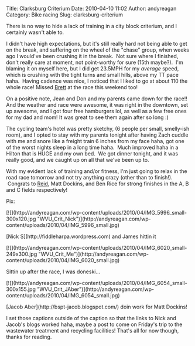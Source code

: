 Title: Clarksburg Criterium
Date: 2010-04-10 11:02
Author: andyreagan
Category: Bike racing
Slug: clarksburg-criterium

There is no way to hide a lack of training in a city block criterium,
and I certainly wasn't able to.

I didn't have high expectations, but it's still really hard not being
able to get on the break, and suffering on the wheel of the "chase"
group, when weeks ago I would've been crushing it in the break.  Not
sure where I finished, don't really care at moment, not point-worthy for
sure (15th maybe?).  I'm blaming it on myself here, but I did get
23.5MPH for my *average* speed, which is crushing with the tight turns
and small hills, above my TT pace haha.  Having cadence was nice, I
noticed that I liked to go at about 110 the whole race! Missed
[Brett](http://mydailyground.com) at the race this weekend too!

On a positive note, Jean and Don and my parents came down for the race!!
And the weather and race were awesome, it was right in the downtown, set
up awesome, and I got four free hamburgers lol, as well as a few free
ones for my dad and mom! It was great to see them again after so long :)

The cycling team's hotel was pretty sketchy, (6 people per small,
smelly-ish room), and I opted to stay with my parents tonight after
having Zach cuddle with me and snore like a freight train 6 inches from
my face haha, got one of the worst nights sleep in a long time haha.
 Much improved haha in a Hilton that is HUGE and my own bed.  We got
dinner tonight, and it was really good, and we caught up on all that
we've been up to.

With my evident lack of training and/or fitness, I'm just going to relax
in the road race tomorrow and not try anything crazy (other than to
finish!).  Congrats to [Reid](http://bigwatts.blogspot.com), Matt
Dockins, and Ben Rice for strong finishes in the A, B and C fields
respectively!

Pix:

<div class="mceTemp mceIEcenter">
<dl class="wp-caption aligncenter">
<dt class="wp-caption-dt">
[![](http://andyreagan.com/wp-content/uploads/2010/04/IMG_5996_small-300x120.jpg "WVU_Crit_Nick")](http://andyreagan.com/wp-content/uploads/2010/04/IMG_5996_small.jpg)

</dt>
</dl>
</div>
[Nick S](http://fiddleharpa.wordpress.com) and James hittin it

<div class="mceTemp mceIEcenter">
<dl class="wp-caption aligncenter">
<dt class="wp-caption-dt">
[![](http://andyreagan.com/wp-content/uploads/2010/04/IMG_6020_small-249x300.jpg "WVU_Crit_Me")](http://andyreagan.com/wp-content/uploads/2010/04/IMG_6020_small.jpg)

</dt>
</dl>
</div>
Sittin up after the race, I was doneski...

<div class="mceTemp mceIEcenter">
<dl class="wp-caption aligncenter">
<dt class="wp-caption-dt">
[![](http://andyreagan.com/wp-content/uploads/2010/04/IMG_6054_small-300x155.jpg "WVU_Crit_JAber")](http://andyreagan.com/wp-content/uploads/2010/04/IMG_6054_small.jpg)

</dt>
</dl>
</div>
[Jacob Aber](http://bspt-jacob.blogspot.com/) doin work for Matt
Dockins!

I set those captions outside of the caption so that the links to Nick
and Jacob's blogs worked haha, maybe a post to come on Friday's trip to
the wastewater treatment and recycling facilities! That's all for now
though, thanks for reading.
